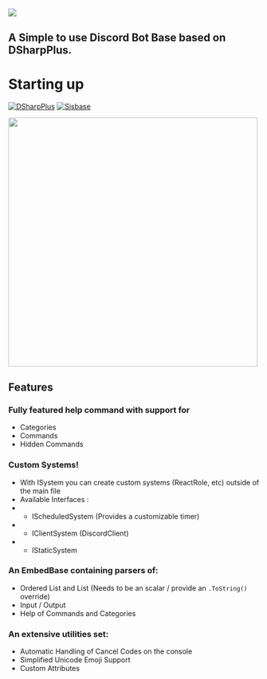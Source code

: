 # ![](https://i.imgur.com/D6rTqWW.png)
## A Simple to use Discord Bot Base based on DSharpPlus.

# Starting up
[![DSharpPlus](https://img.shields.io/badge/1._Add_DSharpPlus--nightly_source-to_your_nuget_souces-critical)](https://dsharpplus.emzi0767.com/articles/nightly.html) 
[![Sisbase](https://img.shields.io/badge/2._Install_Nuget_Package-sisbase-informational)](https://www.nuget.org/packages/sisbase/)

<img src="https://i.imgur.com/TaELh6H.png" width=500>

## Features 

### Fully featured help command with support for
-  Categories
-  Commands
-  Hidden Commands


### Custom Systems!
- With ISystem you can create custom systems (ReactRole, etc) outside of the main file 
- Available Interfaces :
- - IScheduledSystem (Provides a customizable timer)
- - IClientSystem (DiscordClient)
- - IStaticSystem


### An EmbedBase containing parsers of:
- Ordered List and List (Needs to be an scalar / provide an `.ToString()` override)
- Input / Output
- Help of Commands and Categories


### An extensive utilities set:
- Automatic Handling of Cancel Codes on the console
- Simplified Unicode Emoji Support
- Custom Attributes
